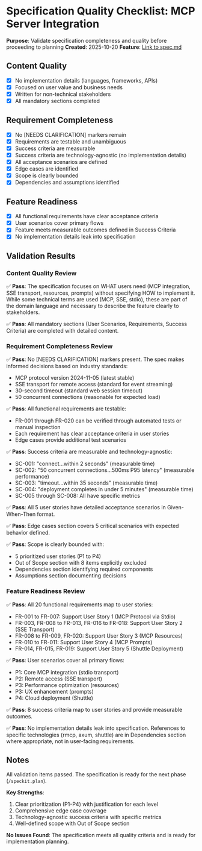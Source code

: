 # Specification Quality Checklist: MCP Server Integration

**Purpose**: Validate specification completeness and quality before proceeding to planning
**Created**: 2025-10-20
**Feature**: [Link to spec.md](../spec.md)

## Content Quality

- [x] No implementation details (languages, frameworks, APIs)
- [x] Focused on user value and business needs
- [x] Written for non-technical stakeholders
- [x] All mandatory sections completed

## Requirement Completeness

- [x] No [NEEDS CLARIFICATION] markers remain
- [x] Requirements are testable and unambiguous
- [x] Success criteria are measurable
- [x] Success criteria are technology-agnostic (no implementation details)
- [x] All acceptance scenarios are defined
- [x] Edge cases are identified
- [x] Scope is clearly bounded
- [x] Dependencies and assumptions identified

## Feature Readiness

- [x] All functional requirements have clear acceptance criteria
- [x] User scenarios cover primary flows
- [x] Feature meets measurable outcomes defined in Success Criteria
- [x] No implementation details leak into specification

## Validation Results

### Content Quality Review

✅ **Pass**: The specification focuses on WHAT users need (MCP integration, SSE transport, resources, prompts) without specifying HOW to implement it. While some technical terms are used (MCP, SSE, stdio), these are part of the domain language and necessary to describe the feature clearly to stakeholders.

✅ **Pass**: All mandatory sections (User Scenarios, Requirements, Success Criteria) are completed with detailed content.

### Requirement Completeness Review

✅ **Pass**: No [NEEDS CLARIFICATION] markers present. The spec makes informed decisions based on industry standards:
- MCP protocol version 2024-11-05 (latest stable)
- SSE transport for remote access (standard for event streaming)
- 30-second timeout (standard web session timeout)
- 50 concurrent connections (reasonable for expected load)

✅ **Pass**: All functional requirements are testable:
- FR-001 through FR-020 can be verified through automated tests or manual inspection
- Each requirement has clear acceptance criteria in user stories
- Edge cases provide additional test scenarios

✅ **Pass**: Success criteria are measurable and technology-agnostic:
- SC-001: "connect...within 2 seconds" (measurable time)
- SC-002: "50 concurrent connections...500ms P95 latency" (measurable performance)
- SC-003: "timeout...within 35 seconds" (measurable time)
- SC-004: "deployment completes in under 5 minutes" (measurable time)
- SC-005 through SC-008: All have specific metrics

✅ **Pass**: All 5 user stories have detailed acceptance scenarios in Given-When-Then format.

✅ **Pass**: Edge cases section covers 5 critical scenarios with expected behavior defined.

✅ **Pass**: Scope is clearly bounded with:
- 5 prioritized user stories (P1 to P4)
- Out of Scope section with 8 items explicitly excluded
- Dependencies section identifying required components
- Assumptions section documenting decisions

### Feature Readiness Review

✅ **Pass**: All 20 functional requirements map to user stories:
- FR-001 to FR-007: Support User Story 1 (MCP Protocol via Stdio)
- FR-003, FR-008 to FR-013, FR-016 to FR-018: Support User Story 2 (SSE Transport)
- FR-008 to FR-009, FR-020: Support User Story 3 (MCP Resources)
- FR-010 to FR-011: Support User Story 4 (MCP Prompts)
- FR-014, FR-015, FR-019: Support User Story 5 (Shuttle Deployment)

✅ **Pass**: User scenarios cover all primary flows:
- P1: Core MCP integration (stdio transport)
- P2: Remote access (SSE transport)
- P3: Performance optimization (resources)
- P3: UX enhancement (prompts)
- P4: Cloud deployment (Shuttle)

✅ **Pass**: 8 success criteria map to user stories and provide measurable outcomes.

✅ **Pass**: No implementation details leak into specification. References to specific technologies (rmcp, axum, shuttle) are in Dependencies section where appropriate, not in user-facing requirements.

## Notes

All validation items passed. The specification is ready for the next phase (`/speckit.plan`).

**Key Strengths**:
1. Clear prioritization (P1-P4) with justification for each level
2. Comprehensive edge case coverage
3. Technology-agnostic success criteria with specific metrics
4. Well-defined scope with Out of Scope section

**No Issues Found**: The specification meets all quality criteria and is ready for implementation planning.
